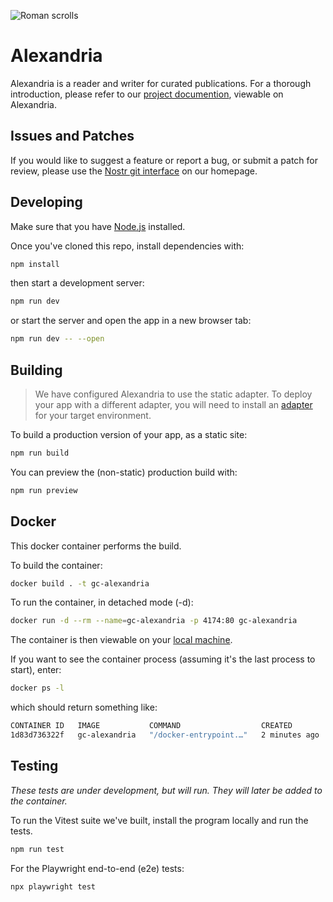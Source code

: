 ![Roman scrolls](https://i.nostr.build/M5qXa.jpg) 

# Alexandria

Alexandria is a reader and writer for curated publications.
For a thorough introduction, please refer to our [project documention](https://next-alexandria.gitcitadel.eu/publication?d=gitcitadel-project-documentation-by-stella-v-1), viewable on Alexandria.

## Issues and Patches

If you would like to suggest a feature or report a bug, or submit a patch for review, please use the [Nostr git interface](https://gitcitadel.com/r/naddr1qvzqqqrhnypzplfq3m5v3u5r0q9f255fdeyz8nyac6lagssx8zy4wugxjs8ajf7pqyt8wumn8ghj7ur4wfcxcetjv4kxz7fwvdhk6tcqpfqkcetcv9hxgunfvyamcf5z) on our homepage.

## Developing

Make sure that you have [Node.js](https://nodejs.org/en/download/package-manager) installed.

Once you've cloned this repo, install dependencies with:

```bash
npm install
```

then start a development server:
```bash
npm run dev
```

or start the server and open the app in a new browser tab:
```bash
npm run dev -- --open
```

## Building

> We have configured Alexandria to use the static adapter. To deploy your app with a different adapter, you will need to install an [adapter](https://kit.svelte.dev/docs/adapters) for your target environment.

To build a production version of your app, as a static site:
```bash
npm run build
```

You can preview the (non-static) production build with:
```bash
npm run preview
```

## Docker

This docker container performs the build.

To build the container:
```bash
docker build . -t gc-alexandria
```

To run the container, in detached mode (-d):
```bash
docker run -d --rm --name=gc-alexandria -p 4174:80 gc-alexandria
```

The container is then viewable on your [local machine](http://localhost:4174).

If you want to see the container process (assuming it's the last process to start), enter:

```bash
docker ps -l
```

which should return something like: 

```bash
CONTAINER ID   IMAGE           COMMAND                  CREATED         STATUS         PORTS                                     NAMES
1d83d736322f   gc-alexandria   "/docker-entrypoint.…"   2 minutes ago   Up 2 minutes   0.0.0.0:4174->80/tcp, [::]:4174->80/tcp   gc-alexandria
```

## Testing

*These tests are under development, but will run. They will later be added to the container.*

To run the Vitest suite we've built, install the program locally and run the tests.
```bash
npm run test
```

For the Playwright end-to-end (e2e) tests:
```bash
npx playwright test
```